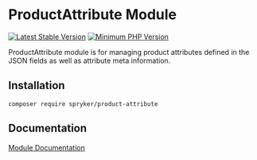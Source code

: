 # ProductAttribute Module
[![Latest Stable Version](https://poser.pugx.org/spryker/product-attribute/v/stable.svg)](https://packagist.org/packages/spryker/product-attribute)
[![Minimum PHP Version](https://img.shields.io/badge/php-%3E%3D%207.4-8892BF.svg)](https://php.net/)

ProductAttribute module is for managing product attributes defined in the JSON fields as well as attribute meta information.

## Installation

```
composer require spryker/product-attribute
```

## Documentation

[Module Documentation](https://docs.spryker.com)
